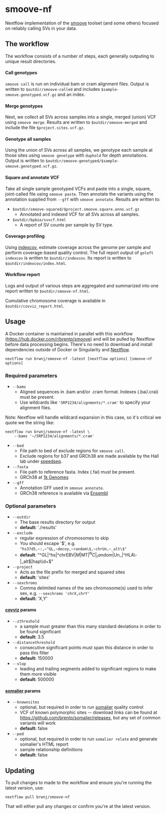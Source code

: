 # smoove-nf

Nextflow implementation of the [smoove](https://github.com/brentp/smoove) toolset (and some others) focused on reliably calling SVs in your data.

## The workflow

The workflow consists of a number of steps, each generally outputing to unique result directories.

#### Call genotypes

`smoove call` is run on individual bam or cram alignment files. Output is written to `$outdir/smoove-called` and includes `$sample-smoove.genotyped.vcf.gz` and an index.

#### Merge genotypes

Next, we collect all SVs across samples into a single, merged (union) VCF using `smoove merge`. Results are written to `$outdir/smoove-merged` and include the file `$project.sites.vcf.gz`.

#### Genotype all samples

Using the union of SVs across all samples, we genotype each sample at those sites using `smoove genotype` with `duphold` for depth annotations. Output is written to `$outdir/smoove-genotyped/$sample-smoove.genotyped.vcf.gz`.

#### Square and annotate VCF

Take all single sample genotyped VCFs and paste into a single, square, joint-called file using `smoove paste`. Then annotate the variants using the annotation supplied from `--gff` with `smoove annotate`. Results are written to:

+ `$outdir/smoove-squared/$project.smoove.square.anno.vcf.gz`
	+ Annotated and indexed VCF for all SVs across all samples.
+ `$outdir/bpbio/svvcf.html`
	+ A report of SV counts per sample by SV type.

#### Coverage profiling

Using [indexcov](https://github.com/brentp/goleft/tree/master/indexcov), estimate coverage across the genome per sample and perform coverage-based quality control. The full report output of `goleft indexcov` is written to `$outdir/indexcov`. Its report is written to `$outdir/indexcov/index.html`.

#### Workflow report

Logs and output of various steps are aggregated and summarized into one report written to `$outdir/smoove-nf.html`.

Cumulative chromosome coverage is available in `$outdir/covviz_report.html`.

## Usage

A Docker container is maintained in parallel with this workflow (https://hub.docker.com/r/brentp/smoove) and will be pulled by Nextflow before data processing begins. There's no need to download and install dependencies outside of Docker or Singularity and [Nextflow](https://www.nextflow.io/).

```
nextflow run brwnj/smoove-nf -latest [nextflow options] [smoove-nf options]
```

### Required parameters

+ `--bams`
	+ Aligned sequences in .bam and/or .cram format. Indexes (.bai/.crai) must be
present.
	+ Use wildcards like `'SRP1234/alignments/*.cram'` to specify your alignment files.

Note: Nextflow will handle wildcard expansion in this case, so it's critical we quote we the string like:

```
nextflow run brwnj/smoove-nf -latest \
	--bams '~/SRP1234/alignments/*.cram'
```

+ `--bed`
	+ File path to bed of exclude regions for `smoove call`.
	+ Exclude regions for b37 and GRCh38 are made available by the Hall lab under [speedseq](https://github.com/hall-lab/speedseq/tree/master/annotations).
+ `--fasta`
	+ File path to reference fasta. Index (.fai) must be present.
	+ GRCh38 at [1k Genomes](ftp://ftp-trace.ncbi.nih.gov/1000genomes/ftp/technical/reference/GRCh38_reference_genome)
+ `--gff`
	+ Annotation GFF used in `smoove annotate`.
	+ GRCh38 reference is available via [Ensembl](ftp://ftp.ensembl.org/pub/release-95/gff3/homo_sapiens/Homo_sapiens.GRCh38.95.chr.gff3.gz)

### Optional parameters

+ `--outdir`
	+ The base results directory for output
	+ **default:** './results'
+ `--exclude`
    + regular expression of chromosomes to skip
	+ You should escape '$', e.g. `"hs37d5,~:,~^GL,~decoy,~random\$,~chrUn,~_alt\$"`
    + **default**: "^GL|^hs|^chrEBV$|M$|MT$|^NC|_random$|Un_|^HLA\\-|_alt$|hap\\d+$"
+ `--project`
	+ Acts as the file prefix for merged and squared sites
	+ **default:** 'sites'
+ `--sexchroms`
	+ Comma delimited names of the sex chromosome(s) used to infer sex, e.g. `--sexchroms 'chrX,chrY'`
	+ **default:** 'X,Y'

#### [covviz](https://github.com/brwnj/covviz) params
+ `--zthreshold`
    + a sample must greater than this many standard deviations in order to be found significant
    + **default:** 3.5
+ `--distancethreshold`
    + consecutive significant points must span this distance in order to pass this filter
    + **default:** 150000
+ `--slop`
    + leading and trailing segments added to significant regions to make them more visible
    + **default:** 500000

#### [somalier](https://github.com/brentp/somalier) params
+ `--knownsites`
	+ optional, but required in order to run [somalier](https://github.com/brentp/somalier) quality control
	+ VCF of known polymorphic sites -- download links can be found at https://github.com/brentp/somalier/releases, but any set of common variants will work
	+ **default:** false
+ `--ped`
	+ optional, but required in order to run `somalier relate` and generate somalier's HTML report
	+ sample relationship definitions
	+ **default:** false


## Updating

To pull changes to made to the workflow and ensure you're running the latest version, use:

```
nextflow pull brwnj/smoove-nf
```

That will either pull any changes or confirm you're at the latest version.
